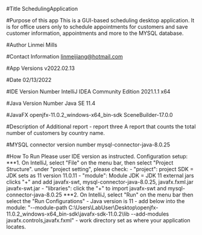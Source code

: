 #Title
SchedulingApplication

#Purpose of this app
This is a GUI-based scheduling desktop application. It is for office users only to schedule appointments for customers and save customer information, appointments and more to the MYSQL database.

#Author
Linmei Mills

#Contact Information
linmeijiang@hotmail.com

#App Versions
v2022.02.13

#Date
02/13/2022

#IDE Version Number
IntelliJ IDEA Community Edition 2021.1.1 x64

#Java Version Number
Java SE 11.4

#JavaFX
openjfx-11.0.2_windows-x64_bin-sdk
SceneBuilder-17.0.0

#Description of Additional report - report three
A report that counts the total number of customers by country name.

#MYSQL connector version number
mysql-connector-java-8.0.25

#How To Run
Please user IDE version as instructed. 
Configuration setup:
    ***1. On IntelliJ, select "File" on the menu bar, then select "Project Structure".
        under "project setting", please check:
        - "project": project SDK = JDK sets as 11 version 11.0.11 
        - "module": Module JDK = JDK 11
                    external jars clicks "+" and add javafx-swt, mysql-connector-java-8.0.25, javafx.fxml.jar javafx-swt.jar
        - "libraries": click the "+" to import javafx-swt and mysql-connector-java-8.0.25
    ***2. On IntelliJ, select "Run" on the menu bar then select the "Run Configurations"
        - Java version is 11
        - add below into the module:
            "--module-path C:\Users\LabUser\Desktop\openjfx-11.0.2_windows-x64_bin-sdk\javafx-sdk-11.0.2\lib --add-modules javafx.controls,javafx.fxml"
        - work directory set as where your application locates.







